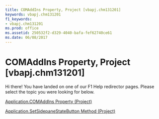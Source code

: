 ```yaml
---
title: COMAddIns Property, Project [vbapj.chm131201]
keywords: vbapj.chm131201
f1_keywords:
- vbapj.chm131201
ms.prod: office
ms.assetid: 250532f2-d329-4040-bafa-fef62740ce61
ms.date: 06/08/2017
---
```



# COMAddIns Property, Project [vbapj.chm131201]

Hi there! You have landed on one of our F1 Help redirector pages. Please select the topic you were looking for below.

[Application.COMAddIns Property (Project)](http://msdn.microsoft.com/library/32bf64b2-4fee-cc9f-210e-4a463d04a900%28Office.15%29.aspx)

[Application.SetSidepaneStateButton Method (Project)](http://msdn.microsoft.com/library/21603c44-d9f3-96b6-ee42-df17eb58287a%28Office.15%29.aspx)


